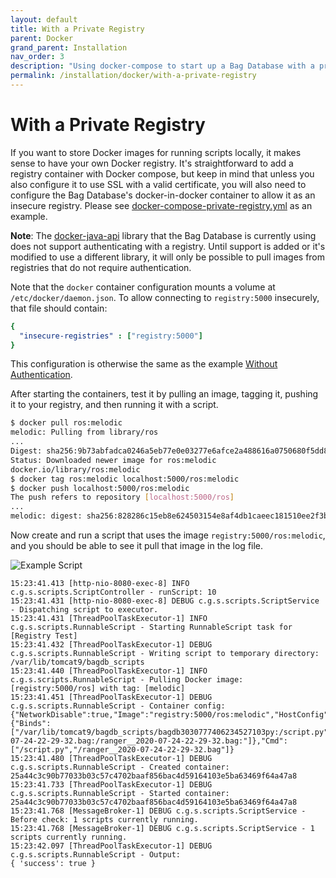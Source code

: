 ```yaml
---
layout: default
title: With a Private Registry
parent: Docker
grand_parent: Installation
nav_order: 3
description: "Using docker-compose to start up a Bag Database with a private Docker registry"
permalink: /installation/docker/with-a-private-registry
---
```


# With a Private Registry

If you want to store Docker images for running scripts locally, it makes sense to have your own
Docker registry.  It's straightforward to add a registry container with Docker compose,
but keep in mind that unless you also configure it to use SSL with a valid certificate, you will
also need to configure the Bag Database's docker-in-docker container to allow it as an insecure registry. Please see [docker-compose-private-registry.yml](../../../docker/docker-compose-private-registry.yml) as an example.

**Note**: The [docker-java-api](https://github.com/amihaiemil/docker-java-api) library that the Bag
Database is currently using does not support authenticating with a registry.  Until support is added or
it's modified to use a different library, it will only be possible to pull images from registries that
do not require authentication.

Note that the `docker` container configuration mounts a volume at `/etc/docker/daemon.json`. To allow connecting to `registry:5000` insecurely, that file should contain:

```yaml
{
  "insecure-registries" : ["registry:5000"]
}
```

This configuration is otherwise the same as the example [Without Authentication](docker/without-authentication).

After starting the containers, test it by pulling an image, tagging it, pushing it to your registry,
and then running it with a script.

```bash
$ docker pull ros:melodic
melodic: Pulling from library/ros
...
Digest: sha256:9b73abfadca0246a5eb77e0e03277e6afce2a488616a0750680f5dd85dcc0516
Status: Downloaded newer image for ros:melodic
docker.io/library/ros:melodic
$ docker tag ros:melodic localhost:5000/ros:melodic
$ docker push localhost:5000/ros:melodic
The push refers to repository [localhost:5000/ros]
...
melodic: digest: sha256:828286c15eb8e624503154e8af4db1caeec181510ee2f3b94dfdb289897ea0a2 size: 2833
```

Now create and run a script that uses the image `registry:5000/ros:melodic`, and you should be able to
see it pull that image in the log file.

![Example Script](../../assets/images/private-registry.png)

```
15:23:41.413 [http-nio-8080-exec-8] INFO  c.g.s.scripts.ScriptController - runScript: 10
15:23:41.431 [http-nio-8080-exec-8] DEBUG c.g.s.scripts.ScriptService - Dispatching script to executor.
15:23:41.431 [ThreadPoolTaskExecutor-1] INFO  c.g.s.scripts.RunnableScript - Starting RunnableScript task for [Registry Test]
15:23:41.432 [ThreadPoolTaskExecutor-1] DEBUG c.g.s.scripts.RunnableScript - Writing script to temporary directory: /var/lib/tomcat9/bagdb_scripts
15:23:41.440 [ThreadPoolTaskExecutor-1] INFO  c.g.s.scripts.RunnableScript - Pulling Docker image: [registry:5000/ros] with tag: [melodic]
15:23:41.451 [ThreadPoolTaskExecutor-1] DEBUG c.g.s.scripts.RunnableScript - Container config:
{"NetworkDisable":true,"Image":"registry:5000/ros:melodic","HostConfig":{"Binds":["/var/lib/tomcat9/bagdb_scripts/bagdb3030777406234527103py:/script.py","/home/preed/public_html/bags//ranger__2020-07-24-22-29-32.bag:/ranger__2020-07-24-22-29-32.bag:"]},"Cmd":["/script.py","/ranger__2020-07-24-22-29-32.bag"]}
15:23:41.480 [ThreadPoolTaskExecutor-1] DEBUG c.g.s.scripts.RunnableScript - Created container: 25a44c3c90b77033b03c57c4702baaf856bac4d59164103e5ba63469f64a47a8
15:23:41.733 [ThreadPoolTaskExecutor-1] DEBUG c.g.s.scripts.RunnableScript - Started container: 25a44c3c90b77033b03c57c4702baaf856bac4d59164103e5ba63469f64a47a8
15:23:41.768 [MessageBroker-1] DEBUG c.g.s.scripts.ScriptService - Before check: 1 scripts currently running.
15:23:41.768 [MessageBroker-1] DEBUG c.g.s.scripts.ScriptService - 1 scripts currently running.
15:23:42.097 [ThreadPoolTaskExecutor-1] DEBUG c.g.s.scripts.RunnableScript - Output:
{ 'success': true }
```
